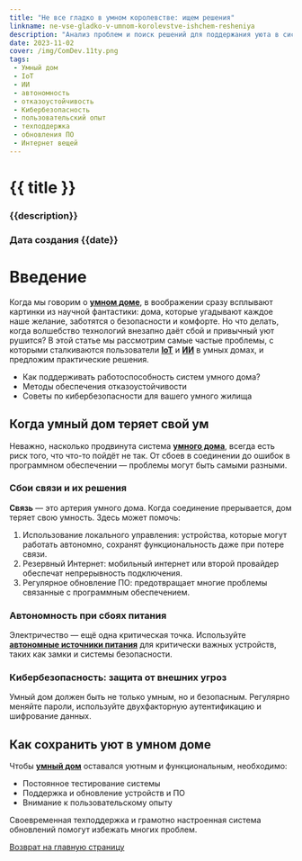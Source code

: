 ```yaml
---
title: "Не все гладко в умном королевстве: ищем решения"
linkname: ne-vse-gladko-v-umnom-korolevstve-ishchem-resheniya
description: "Анализ проблем и поиск решений для поддержания уюта в системах умного дома с IoT и ИИ."
date: 2023-11-02
cover: /img/ComDev.11ty.png
tags:
 - Умный дом
 - IoT
 - ИИ
 - автономность
 - отказоустойчивость
 - Кибербезопасность
 - пользовательский опыт
 - техподдержка
 - обновления ПО
 - Интернет вещей
---
```


# {{ title }}
### {{description}}
### Дата создания {{date}}

# Введение
Когда мы говорим о **[умном доме](/)**, в воображении сразу всплывают картинки из научной фантастики: дома, которые угадывают каждое наше желание, заботятся о безопасности и комфорте. Но что делать, когда волшебство технологий внезапно даёт сбой и привычный уют рушится? В этой статье мы рассмотрим самые частые проблемы, с которыми сталкиваются пользователи **[IoT](/)** и **[ИИ](/)** в умных домах, и предложим практические решения.

* Как поддерживать работоспособность систем умного дома?
* Методы обеспечения отказоустойчивости
* Советы по кибербезопасности для вашего умного жилища

## Когда умный дом теряет свой ум
Неважно, насколько продвинута система **[умного дома](/)**, всегда есть риск того, что что-то пойдёт не так. От сбоев в соединении до ошибок в программном обеспечении — проблемы могут быть самыми разными. 

### Сбои связи и их решения
**Связь** — это артерия умного дома. Когда соединение прерывается, дом теряет свою умность. Здесь может помочь:

1. Использование локального управления: устройства, которые могут работать автономно, сохранят функциональность даже при потере связи.
2. Резервный Интернет: мобильный интернет или второй провайдер обеспечат непрерывность подключения.
3. Регулярное обновление ПО: предотвращает многие проблемы связанные с программным обеспечением.

### Автономность при сбоях питания
Электричество — ещё одна критическая точка. Используйте **[автономные источники питания](/)** для критически важных устройств, таких как замки и системы безопасности.

### Кибербезопасность: защита от внешних угроз
Умный дом должен быть не только умным, но и безопасным. Регулярно меняйте пароли, используйте двухфакторную аутентификацию и шифрование данных.

## Как сохранить уют в умном доме
Чтобы **[умный дом](/)** оставался уютным и функциональным, необходимо:

* Постоянное тестирование системы
* Поддержка и обновление устройств и ПО
* Внимание к пользовательскому опыту

Своевременная техподдержка и грамотно настроенная система обновлений помогут избежать многих проблем.

[Возврат на главную страницу](/)
